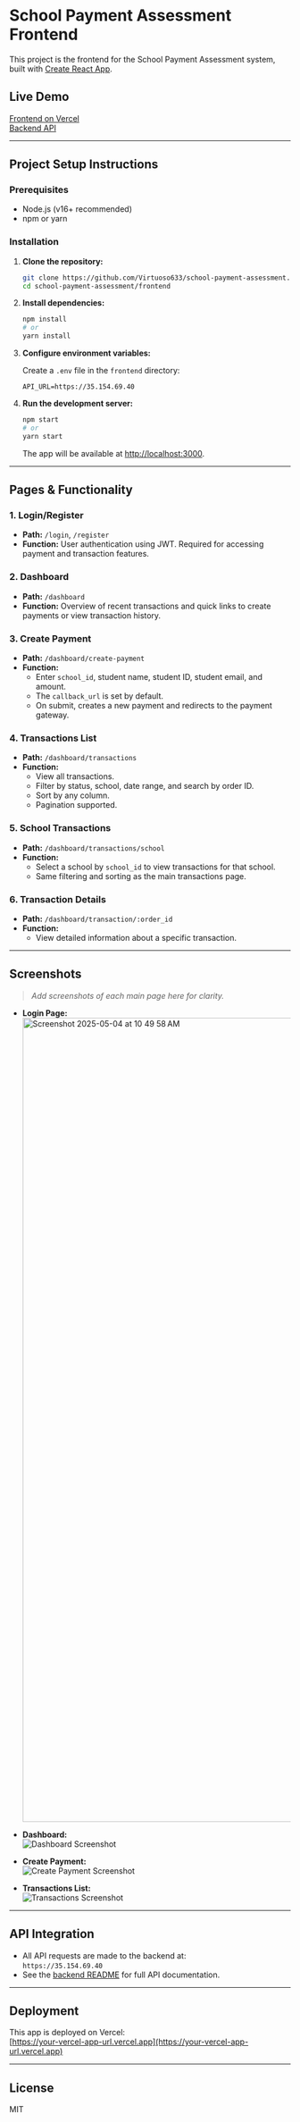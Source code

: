 # School Payment Assessment Frontend

This project is the frontend for the School Payment Assessment system, built with [Create React App](https://github.com/facebook/create-react-app).

## Live Demo

[Frontend on Vercel](https://your-vercel-app-url.vercel.app)  
[Backend API](https://35.154.69.40)

---

## Project Setup Instructions

### Prerequisites

- Node.js (v16+ recommended)
- npm or yarn

### Installation

1. **Clone the repository:**
   ```bash
   git clone https://github.com/Virtuoso633/school-payment-assessment.git
   cd school-payment-assessment/frontend
   ```

2. **Install dependencies:**
   ```bash
   npm install
   # or
   yarn install
   ```

3. **Configure environment variables:**

   Create a `.env` file in the `frontend` directory:

   ```
   API_URL=https://35.154.69.40
   ```

4. **Run the development server:**
   ```bash
   npm start
   # or
   yarn start
   ```

   The app will be available at [http://localhost:3000](http://localhost:3000).

---

## Pages & Functionality

### 1. **Login/Register**
- **Path:** `/login`, `/register`
- **Function:** User authentication using JWT. Required for accessing payment and transaction features.

### 2. **Dashboard**
- **Path:** `/dashboard`
- **Function:** Overview of recent transactions and quick links to create payments or view transaction history.

### 3. **Create Payment**
- **Path:** `/dashboard/create-payment`
- **Function:**  
  - Enter `school_id`, student name, student ID, student email, and amount.
  - The `callback_url` is set by default.
  - On submit, creates a new payment and redirects to the payment gateway.

### 4. **Transactions List**
- **Path:** `/dashboard/transactions`
- **Function:**  
  - View all transactions.
  - Filter by status, school, date range, and search by order ID.
  - Sort by any column.
  - Pagination supported.

### 5. **School Transactions**
- **Path:** `/dashboard/transactions/school`
- **Function:**  
  - Select a school by `school_id` to view transactions for that school.
  - Same filtering and sorting as the main transactions page.

### 6. **Transaction Details**
- **Path:** `/dashboard/transaction/:order_id`
- **Function:**  
  - View detailed information about a specific transaction.

---

## Screenshots

> _Add screenshots of each main page here for clarity._

- **Login Page:**  
  <img width="1440" alt="Screenshot 2025-05-04 at 10 49 58 AM" src="https://github.com/user-attachments/assets/3ea8d9c3-df51-426f-969a-596e8a3330ce" />


- **Dashboard:**  
  ![Dashboard Screenshot](screenshots/dashboard.png)

- **Create Payment:**  
  ![Create Payment Screenshot](screenshots/create-payment.png)

- **Transactions List:**  
  ![Transactions Screenshot](screenshots/transactions.png)

---

## API Integration

- All API requests are made to the backend at:  
  `https://35.154.69.40`
- See the [backend README](../backend/README.md) for full API documentation.

---

## Deployment

This app is deployed on Vercel:  
[https://your-vercel-app-url.vercel.app](https://your-vercel-app-url.vercel.app)

---

## License

MIT
